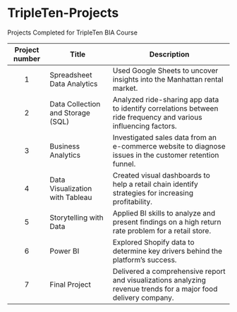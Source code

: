 # TripleTen-Projects
Projects Completed for TripleTen BIA Course

| Project number | Title | Description |
| :-----------: | ------------------------------- | ------------------------------------------------------------ |
| 1 | Spreadsheet Data Analytics | Used Google Sheets to uncover insights into the Manhattan rental market. |
| 2 | Data Collection and Storage (SQL) | Analyzed ride-sharing app data to identify correlations between ride frequency and various influencing factors. |
| 3 | Business Analytics | Investigated sales data from an e-commerce website to diagnose issues in the customer retention funnel. |
| 4 | Data Visualization with Tableau | Created visual dashboards to help a retail chain identify strategies for increasing profitability. |
| 5 | Storytelling with Data | Applied BI skills to analyze and present findings on a high return rate problem for a retail store. |
| 6 | Power BI | Explored Shopify data to determine key drivers behind the platform’s success. |
| 7 | Final Project | Delivered a comprehensive report and visualizations analyzing revenue trends for a major food delivery company. |
